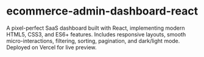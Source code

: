 # ecommerce-admin-dashboard-react
A pixel-perfect SaaS dashboard built with React, implementing modern HTML5, CSS3, and ES6+ features. Includes responsive layouts, smooth micro-interactions, filtering, sorting, pagination, and dark/light mode. Deployed on Vercel for live preview.
